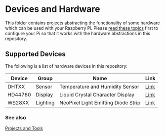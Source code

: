 ﻿# Devices and Hardware

This folder contains projects abstracting the functionality of some hardware which can be used with your Raspberry Pi. Please [read these topics](/Help/READE.md) first to configure your Pi so that it works with the hardware abstractions in this repository.

## Supported Devices

The following is a list of hardware devices in this repository:

| Device | Group  | Name | Link |  
| ------ | ------ | ---- | ---- |
| DHTXX  | Sensor | Temperature and Humidity Sensor | [Link](/Raspberry.Device/Dhtxx) |
| HD44780  | Display | Liquid Crystal Character Display | [Link](/Raspberry.Device/CharacterLcd) |
| WS28XX  | Lighting | NeoPixel Light Emitting Diode Strip | [Link](/Raspberry.Device/NeoPixels) |


### See also

[Projects and Tools](/README.md)